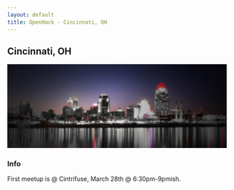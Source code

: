 ```yaml
---
layout: default
title: OpenHack - Cincinnati, OH
---
```


## Cincinnati, OH

![Photo of your meetup or city!](/cincinnati/cincinnati.jpg)

### Info

First meetup is @ Cintrifuse, March 28th @ 6:30pm-9pmish.
